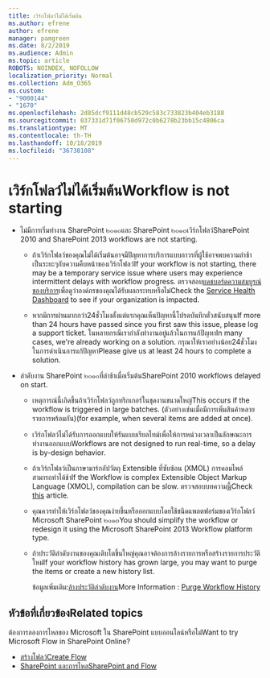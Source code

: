 ```yaml
---
title: เวิร์กโฟลว์ไม่ได้เริ่มต้น
ms.author: efrene
author: efrene
manager: pamgreen
ms.date: 8/2/2019
ms.audience: Admin
ms.topic: article
ROBOTS: NOINDEX, NOFOLLOW
localization_priority: Normal
ms.collection: Adm_O365
ms.custom:
- "9000144"
- "1670"
ms.openlocfilehash: 2d85dcf9111d48cb529c583c733823b404eb3188
ms.sourcegitcommit: 037331d71f06750d972c0b6278b23bb15c4806ca
ms.translationtype: MT
ms.contentlocale: th-TH
ms.lasthandoff: 10/18/2019
ms.locfileid: "36738108"
---
```

# <a name="workflow-is-not-starting"></a><span data-ttu-id="50ce3-102">เวิร์กโฟลว์ไม่ได้เริ่มต้น</span><span class="sxs-lookup"><span data-stu-id="50ce3-102">Workflow is not starting</span></span>

- <span data-ttu-id="50ce3-103">ไม่มีการเริ่มทำงาน SharePoint ๒๐๑๐และ SharePoint ๒๐๑๓เวิร์กโฟลว์</span><span class="sxs-lookup"><span data-stu-id="50ce3-103">SharePoint 2010 and SharePoint 2013 workflows are not starting.</span></span>

    - <span data-ttu-id="50ce3-104">ถ้าเวิร์กโฟลว์ของคุณไม่ได้เริ่มต้นอาจมีปัญหาการบริการแบบถาวรที่ผู้ใช้อาจพบความล่าช้าเป็นระยะๆกับความคืบหน้าของเวิร์กโฟลว์</span><span class="sxs-lookup"><span data-stu-id="50ce3-104">If your workflow is not starting, there may be a temporary service issue where users may experience intermittent delays with workflow progress.</span></span> <span data-ttu-id="50ce3-105">ตรวจสอบ[แดชบอร์ดความสมบูรณ์ของบริการ](https:/admin.microsoft.com/AdminPortal/Home#/servicehealth)เพื่อดูว่าองค์กรของคุณได้รับผลกระทบหรือไม่</span><span class="sxs-lookup"><span data-stu-id="50ce3-105">Check the [Service Health Dashboard](https:/admin.microsoft.com/AdminPortal/Home#/servicehealth) to see if your organization is impacted.</span></span>

    - <span data-ttu-id="50ce3-106">หากมีการผ่านมากกว่า24ชั่วโมงตั้งแต่แรกคุณเห็นปัญหานี้โปรดบันทึกตั๋วสนับสนุน</span><span class="sxs-lookup"><span data-stu-id="50ce3-106">If more than 24 hours have passed since you first saw this issue, please log a support ticket.</span></span> <span data-ttu-id="50ce3-107">ในหลายกรณีเรากำลังทำงานอยู่แล้วในการแก้ปัญหา</span><span class="sxs-lookup"><span data-stu-id="50ce3-107">In many cases, we're already working on a solution.</span></span> <span data-ttu-id="50ce3-108">กรุณาให้เราอย่างน้อย24ชั่วโมงในการดำเนินการแก้ปัญหา</span><span class="sxs-lookup"><span data-stu-id="50ce3-108">Please give us at least 24 hours to complete a solution.</span></span>

- <span data-ttu-id="50ce3-109">ลำดับงาน SharePoint ๒๐๑๐ที่ล่าช้าเมื่อเริ่มต้น</span><span class="sxs-lookup"><span data-stu-id="50ce3-109">SharePoint 2010 workflows delayed on start.</span></span>

    - <span data-ttu-id="50ce3-110">เหตุการณ์นี้เกิดขึ้นถ้าเวิร์กโฟลว์ถูกทริกเกอร์ในชุดงานขนาดใหญ่</span><span class="sxs-lookup"><span data-stu-id="50ce3-110">This occurs if the workflow is triggered in large batches.</span></span> <span data-ttu-id="50ce3-111">(ตัวอย่างเช่นเมื่อมีการเพิ่มสินค้าหลายรายการพร้อมกัน)</span><span class="sxs-lookup"><span data-stu-id="50ce3-111">(for example, when several items are added at once).</span></span>

    - <span data-ttu-id="50ce3-112">เวิร์กโฟลว์ไม่ได้รับการออกแบบให้รันแบบเรียลไทม์เพื่อให้การหน่วงเวลาเป็นลักษณะการทำงานออกแบบ</span><span class="sxs-lookup"><span data-stu-id="50ce3-112">Workflows are not designed to run real-time, so a delay is by-design behavior.</span></span>

   -  <span data-ttu-id="50ce3-113">ถ้าเวิร์กโฟลว์เป็นภาษามาร์กอัปวัตถุ Extensible ที่ซับซ้อน (XMOL) การคอมไพล์สามารถทำได้ช้า</span><span class="sxs-lookup"><span data-stu-id="50ce3-113">If the Workflow is complex Extensible Object Markup Language (XMOL), compilation can be slow.</span></span> <span data-ttu-id="50ce3-114">ตรวจสอบบทความ[นี้](https://support.microsoft.com//kb/3043697)</span><span class="sxs-lookup"><span data-stu-id="50ce3-114">Check [this](https://support.microsoft.com//kb/3043697) article.</span></span>

    - <span data-ttu-id="50ce3-115">คุณควรทำให้เวิร์กโฟลว์ของคุณง่ายขึ้นหรือออกแบบโดยใช้ชนิดแพลตฟอร์มของเวิร์กโฟลว์ Microsoft SharePoint ๒๐๑๓</span><span class="sxs-lookup"><span data-stu-id="50ce3-115">You should simplify the workflow or redesign it using the Microsoft SharePoint 2013 Workflow platform type.</span></span>

    - <span data-ttu-id="50ce3-116">ถ้าประวัติลำดับงานของคุณเติบโตขึ้นใหญ่คุณอาจต้องการล้างรายการหรือสร้างรายการประวัติใหม่</span><span class="sxs-lookup"><span data-stu-id="50ce3-116">If your workflow history has grown large, you may want to purge the items or create a new history list.</span></span>

        <span data-ttu-id="50ce3-117">ข้อมูลเพิ่มเติม:[ล้างประวัติลำดับงาน](https://blogs.technet.microsoft.com/marj/2015/08/07/sharepoint-2010-workflows-best-practice-purge-workflow-history-list-items/)</span><span class="sxs-lookup"><span data-stu-id="50ce3-117">More Information : [Purge Workflow History](https://blogs.technet.microsoft.com/marj/2015/08/07/sharepoint-2010-workflows-best-practice-purge-workflow-history-list-items/)</span></span>


## <a name="related-topics"></a><span data-ttu-id="50ce3-118">หัวข้อที่เกี่ยวข้อง</span><span class="sxs-lookup"><span data-stu-id="50ce3-118">Related topics</span></span>
<span data-ttu-id="50ce3-119">ต้องการลองการไหลของ Microsoft ใน SharePoint แบบออนไลน์หรือไม่</span><span class="sxs-lookup"><span data-stu-id="50ce3-119">Want to try Microsoft Flow in SharePoint Online?</span></span>
- [<span data-ttu-id="50ce3-120">สร้างโฟลว์</span><span class="sxs-lookup"><span data-stu-id="50ce3-120">Create Flow</span></span>](https://support.office.com/article/Create-a-flow-for-a-list-or-library-in-SharePoint-Online-or-OneDrive-for-Business-a9c3e03b-0654-46af-a254-20252e580d01) 
- [<span data-ttu-id="50ce3-121">SharePoint และการไหล</span><span class="sxs-lookup"><span data-stu-id="50ce3-121">SharePoint and Flow</span></span>](https://flow.microsoft.com/blog/sharepoint-and-flow/) 


